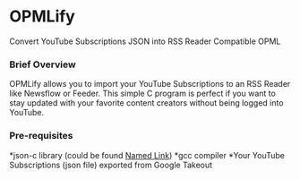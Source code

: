 # OPMLify
 Convert YouTube Subscriptions JSON into RSS Reader Compatible OPML

### Brief Overview ###
OPMLify allows you to import your YouTube Subscriptions to an RSS Reader like Newsflow or Feeder. This simple C program is perfect if you want to stay updated with your favorite content creators without being logged into YouTube.

### Pre-requisites ###
*json-c library (could be found [Named Link](https://github.com/json-c/json-c "here"))
*gcc compiler
*Your YouTube Subscriptions (json file) exported from Google Takeout
